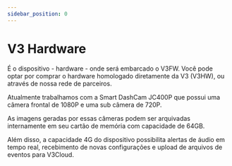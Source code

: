 ```yaml
---
sidebar_position: 0
---
```


# V3 Hardware

É o dispositivo - hardware - onde será embarcado o V3FW. Você pode optar por comprar o hardware homologado diretamente da V3 (V3HW), ou através de nossa rede de parceiros. 

Atualmente trabalhamos com a  Smart DashCam JC400P que possui uma câmera frontal de 1080P e uma sub câmera de 720P. 

As imagens geradas por essas câmeras podem ser arquivadas internamente em seu cartão de memória com capacidade de 64GB. 

Além disso, a capacidade 4G do dispositivo possibilita alertas de áudio em tempo real, recebimento de novas configurações e upload de arquivos de eventos para V3Cloud. 